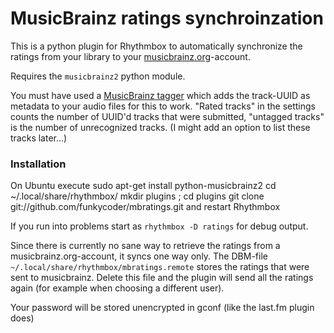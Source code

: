 MusicBrainz ratings synchroinzation
===================================

This is a python plugin for Rhythmbox to automatically synchronize the ratings from your library to your [musicbrainz.org](http://musicbrainz.org)-account.

Requires the `musicbrainz2` python module.

You must have used a [MusicBrainz tagger](http://musicbrainz.org/doc/Products) which adds the track-UUID as metadata to your audio files for this to work. "Rated tracks" in the settings counts the number of UUID'd tracks that were submitted, "untagged tracks" is the number of unrecognized tracks. (I might add an option to list these tracks later…)


### Installation

On Ubuntu execute
    sudo apt-get install python-musicbrainz2
    cd ~/.local/share/rhythmbox/
    mkdir plugins ; cd plugins
    git clone git://github.com/funkycoder/mbratings.git
and restart Rhythmbox

If you run into problems start as `rhythmbox -D ratings` for debug output.


Since there is currently no sane way to retrieve the ratings from a musicbrainz.org-account, it syncs one way only. The DBM-file `~/.local/share/rhythmbox/mbratings.remote` stores the ratings that were sent to musicbrainz. Delete this file and the plugin will send all the ratings again (for example when choosing a different user).

Your password will be stored unencrypted in gconf (like the last.fm plugin does)
